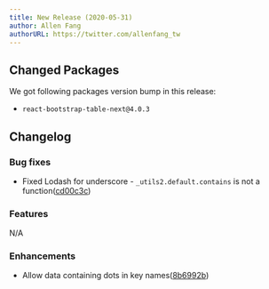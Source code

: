 ```yaml
---
title: New Release (2020-05-31)
author: Allen Fang
authorURL: https://twitter.com/allenfang_tw
---
```


## Changed Packages

We got following packages version bump in this release:

* `react-bootstrap-table-next@4.0.3`


## Changelog

### Bug fixes
* Fixed Lodash for underscore - `_utils2.default.contains` is not a function([cd00c3c](https://github.com/react-bootstrap-table/react-bootstrap-table2/pull/1386/commits/cd00c3c3b49f98e272302238e13dd732b80fa442))

### Features
N/A

### Enhancements
* Allow data containing dots in key names([8b6992b](https://github.com/react-bootstrap-table/react-bootstrap-table2/pull/1383/commits/8b6992bea5fbbb856d95cde5b7861f40a915083e))